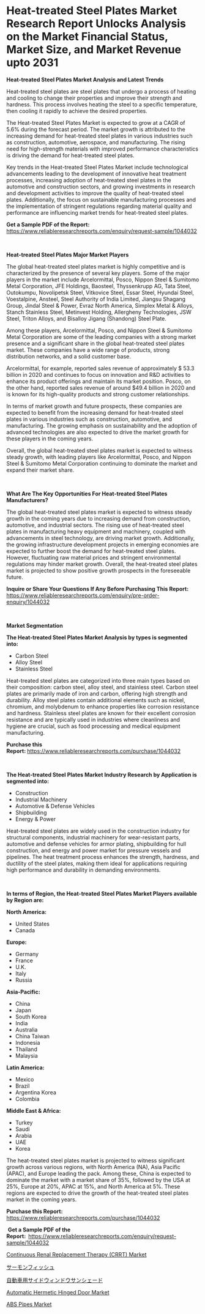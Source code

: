 <p><h1>Heat-treated Steel Plates Market Research Report Unlocks Analysis on the Market Financial Status, Market Size, and Market Revenue upto 2031</h1></p><p><strong>Heat-treated Steel Plates Market Analysis and Latest Trends</strong></p>
<p><p>Heat-treated steel plates are steel plates that undergo a process of heating and cooling to change their properties and improve their strength and hardness. This process involves heating the steel to a specific temperature, then cooling it rapidly to achieve the desired properties.</p><p>The Heat-treated Steel Plates Market is expected to grow at a CAGR of 5.6% during the forecast period. The market growth is attributed to the increasing demand for heat-treated steel plates in various industries such as construction, automotive, aerospace, and manufacturing. The rising need for high-strength materials with improved performance characteristics is driving the demand for heat-treated steel plates.</p><p>Key trends in the Heat-treated Steel Plates Market include technological advancements leading to the development of innovative heat treatment processes, increasing adoption of heat-treated steel plates in the automotive and construction sectors, and growing investments in research and development activities to improve the quality of heat-treated steel plates. Additionally, the focus on sustainable manufacturing processes and the implementation of stringent regulations regarding material quality and performance are influencing market trends for heat-treated steel plates.</p></p>
<p><strong>Get a Sample PDF of the Report:&nbsp;</strong> <a href="https://www.reliableresearchreports.com/enquiry/request-sample/1044032">https://www.reliableresearchreports.com/enquiry/request-sample/1044032</a></p>
<p>&nbsp;</p>
<p><strong>Heat-treated Steel Plates Major Market Players</strong></p>
<p><p>The global heat-treated steel plates market is highly competitive and is characterized by the presence of several key players. Some of the major players in the market include Arcelormittal, Posco, Nippon Steel & Sumitomo Metal Corporation, JFE Holdings, Baosteel, Thyssenkrupp AG, Tata Steel, Outokumpu, Novolipetsk Steel, Vitkovice Steel, Essar Steel, Hyundai Steel, Voestalpine, Ansteel, Steel Authority of India Limited, Jiangsu Shagang Group, Jindal Steel & Power, Evraz North America, Simplex Metal & Alloys, Stanch Stainless Steel, Metinvest Holding, Allergheny Technologies, JSW Steel, Triton Alloys, and Bisalloy Jigang (Shandong) Steel Plate.</p><p>Among these players, Arcelormittal, Posco, and Nippon Steel & Sumitomo Metal Corporation are some of the leading companies with a strong market presence and a significant share in the global heat-treated steel plates market. These companies have a wide range of products, strong distribution networks, and a solid customer base. </p><p>Arcelormittal, for example, reported sales revenue of approximately $ 53.3 billion in 2020 and continues to focus on innovation and R&D activities to enhance its product offerings and maintain its market position. Posco, on the other hand, reported sales revenue of around $49.4 billion in 2020 and is known for its high-quality products and strong customer relationships.</p><p>In terms of market growth and future prospects, these companies are expected to benefit from the increasing demand for heat-treated steel plates in various industries such as construction, automotive, and manufacturing. The growing emphasis on sustainability and the adoption of advanced technologies are also expected to drive the market growth for these players in the coming years.</p><p>Overall, the global heat-treated steel plates market is expected to witness steady growth, with leading players like Arcelormittal, Posco, and Nippon Steel & Sumitomo Metal Corporation continuing to dominate the market and expand their market share.</p></p>
<p>&nbsp;</p>
<p><strong>What Are The Key Opportunities For Heat-treated Steel Plates Manufacturers?</strong></p>
<p><p>The global heat-treated steel plates market is expected to witness steady growth in the coming years due to increasing demand from construction, automotive, and industrial sectors. The rising use of heat-treated steel plates in manufacturing heavy equipment and machinery, coupled with advancements in steel technology, are driving market growth. Additionally, the growing infrastructure development projects in emerging economies are expected to further boost the demand for heat-treated steel plates. However, fluctuating raw material prices and stringent environmental regulations may hinder market growth. Overall, the heat-treated steel plates market is projected to show positive growth prospects in the foreseeable future.</p></p>
<p><strong>Inquire or Share Your Questions If Any Before Purchasing This Report:</strong> <a href="https://www.reliableresearchreports.com/enquiry/pre-order-enquiry/1044032">https://www.reliableresearchreports.com/enquiry/pre-order-enquiry/1044032</a></p>
<p>&nbsp;</p>
<p><strong>Market Segmentation</strong></p>
<p><strong>The Heat-treated Steel Plates Market Analysis by types is segmented into:</strong></p>
<p><ul><li>Carbon Steel</li><li>Alloy Steel</li><li>Stainless Steel</li></ul></p>
<p><p>Heat-treated steel plates are categorized into three main types based on their composition: carbon steel, alloy steel, and stainless steel. Carbon steel plates are primarily made of iron and carbon, offering high strength and durability. Alloy steel plates contain additional elements such as nickel, chromium, and molybdenum to enhance properties like corrosion resistance and hardness. Stainless steel plates are known for their excellent corrosion resistance and are typically used in industries where cleanliness and hygiene are crucial, such as food processing and medical equipment manufacturing.</p></p>
<p><strong>Purchase this Report:&nbsp;</strong><a href="https://www.reliableresearchreports.com/purchase/1044032">https://www.reliableresearchreports.com/purchase/1044032</a></p>
<p>&nbsp;</p>
<p><strong>The Heat-treated Steel Plates Market Industry Research by Application is segmented into:</strong></p>
<p><ul><li>Construction</li><li>Industrial Machinery</li><li>Automotive & Defense Vehicles</li><li>Shipbuilding</li><li>Energy & Power</li></ul></p>
<p><p>Heat-treated steel plates are widely used in the construction industry for structural components, industrial machinery for wear-resistant parts, automotive and defense vehicles for armor plating, shipbuilding for hull construction, and energy and power market for pressure vessels and pipelines. The heat treatment process enhances the strength, hardness, and ductility of the steel plates, making them ideal for applications requiring high performance and durability in demanding environments.</p></p>
<p>&nbsp;</p>
<p><strong>In terms of Region, the Heat-treated Steel Plates Market Players available by Region are:</strong></p>
<p>
    <p> <strong> North America: </strong>
        <ul>
            <li>United States</li>
            <li>Canada</li>
        </ul>
        </p> 
    <p> <strong> Europe: </strong>
        <ul>
            <li>Germany</li>
            <li>France</li>
            <li>U.K.</li>
            <li>Italy</li>
            <li>Russia</li>
        </ul>
        </p> 
    <p> <strong> Asia-Pacific: </strong>
        <ul>
            <li>China</li>
            <li>Japan</li>
            <li>South Korea</li>
            <li>India</li>
            <li>Australia</li>
            <li>China Taiwan</li>
            <li>Indonesia</li>
            <li>Thailand</li>
            <li>Malaysia</li>
        </ul>
        </p> 
    <p> <strong> Latin America: </strong>
        <ul>
            <li>Mexico</li>
            <li>Brazil</li>
            <li>Argentina Korea</li>
            <li>Colombia</li>
        </ul>
        </p> 
    <p> <strong> Middle East & Africa: </strong>
        <ul>
            <li>Turkey</li>
            <li>Saudi</li>
            <li>Arabia</li>
            <li>UAE</li>
            <li>Korea</li>
        </ul>
    </p>
    </p>
<p><p>The heat-treated steel plates market is projected to witness significant growth across various regions, with North America (NA), Asia Pacific (APAC), and Europe leading the pack. Among these, China is expected to dominate the market with a market share of 35%, followed by the USA at 25%, Europe at 20%, APAC at 15%, and North America at 5%. These regions are expected to drive the growth of the heat-treated steel plates market in the coming years.</p></p>
<p><strong>Purchase this Report: </strong><a href="https://www.reliableresearchreports.com/purchase/1044032">https://www.reliableresearchreports.com/purchase/1044032</a></p>
<p>&nbsp;<strong>Get a Sample PDF of the Report:&nbsp;&nbsp;</strong><a href="https://www.reliableresearchreports.com/enquiry/request-sample/1044032">https://www.reliableresearchreports.com/enquiry/request-sample/1044032</a></p>
<p><strong></strong></p>
<p><p><a href="https://issuu.com/reportprime-2/docs/continuous-renal-replacement-therapy-crrt-market-s">Continuous Renal Replacement Therapy (CRRT) Market</a></p><p><a href="https://github.com/dzy793153605/Market-Research-Report-List-1/blob/main/9295127191194.md">サーモンフィッシュ</a></p><p><a href="https://github.com/oafhukehf4709715/Market-Research-Report-List-1/blob/main/6749992191193.md">自動車用サイドウィンドウサンシェード</a></p><p><a href="https://ivy-potential-64b.notion.site/Automatic-Hermetic-Hinged-Door-Market-Offers-Provide-Insightful-Data-for-the-Time-Period-from-2024-t-9360e2155d5245c1a667158a1624583e">Automatic Hermetic Hinged Door Market</a></p><p><a href="https://github.com/Sarissaschmalingtr6fz2739/Market-Research-Report-List-1/blob/main/abs-pipes-market.md">ABS Pipes Market</a></p></p>
